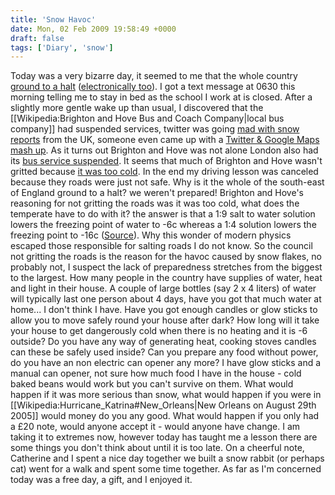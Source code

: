 ```yaml
---
title: 'Snow Havoc'
date: Mon, 02 Feb 2009 19:58:49 +0000
draft: false
tags: ['Diary', 'snow']
---
```


Today was a very bizarre day, it seemed to me that the whole country [ground to a halt](http://news.bbc.co.uk/1/hi/uk/7864395.stm) ([electronically too](http://news.bbc.co.uk/1/hi/technology/7865018.stm)). I got a text message at 0630 this morning telling me to stay in bed as the school I work at is closed. After a slightly more gentle wake up than usual, I discovered that the \[\[Wikipedia:Brighton and Hove Bus and Coach Company|local bus company\]\] had suspended services, twitter was going [mad with snow reports](http://www.hashtags.org/tag/uksnow) from the UK, someone even came up with a [Twitter & Google Maps mash up](http://www.benmarsh.co.uk/snow/). As it turns out Brighton and Hove was not alone London also had its [bus service suspended](http://news.bbc.co.uk/1/hi/england/london/7864315.stm). It seems that much of Brighton and Hove wasn't gritted because [it was too cold](http://www.theargus.co.uk/news/4093852.Weather_too_cold_for_salt_to_take_effect__say_council/). In the end my driving lesson was canceled because they roads were just not safe. Why is it the whole of the south-east of England ground to a halt? we weren't prepared! Brighton and Hove's reasoning for not gritting the roads was it was too cold, what does the temperate have to do with it? the answer is that a 1:9 salt to water solution lowers the freezing point of water to -6c whereas a 1:4 solution lowers the freezing point to -16c ([Source](http://hyperphysics.phy-astr.gsu.edu/hbase/chemical/meltpt.html)). Why this wonder of modern physics escaped those responsible for salting roads I do not know. So the council not gritting the roads is the reason for the havoc caused by snow flakes, no probably not, I suspect the lack of preparedness stretches from the biggest to the largest. How many people in the country have supplies of water, heat and light in their house. A couple of large bottles (say 2 x 4 liters) of water will typically last one person about 4 days, have you got that much water at home... I don't think I have. Have you got enough candles or glow sticks to allow you to move safely round your house after dark? How long will it take your house to get dangerously cold when there is no heating and it is -6 outside? Do you have any way of generating heat, cooking stoves candles can these be safely used inside? Can you prepare any food without power, do you have an non electric can opener any more? I have glow sticks and a manual can opener, not sure how much food I have in the house - cold baked beans would work but you can't survive on them. What would happen if it was more serious than snow, what would happen if you were in \[\[Wikipedia:Hurricane\_Katrina#New\_Orleans|New Orleans on August 29th 2005\]\] would money do you any good. What would happen if you only had a £20 note, would anyone accept it - would anyone have change. I am taking it to extremes now, however today has taught me a lesson there are some things you don't think about until it is too late. On a cheerful note, Catherine and I spent a nice day together we built a snow rabbit (or perhaps cat) went for a walk and spent some time together. As far as I'm concerned today was a free day, a gift, and I enjoyed it.